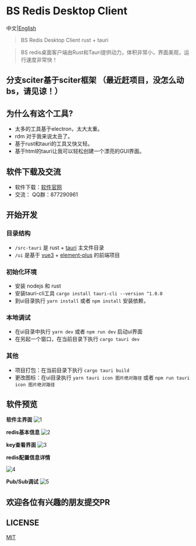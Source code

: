 # BS Redis Desktop Client

中文|[English](./readme.md)

> BS Redis Desktop Client rust + tauri

> BS redis桌面客户端由Rust和Tauri提供动力，体积非常小，界面美观，运行速度非常快！

## 分支sciter基于sciter框架 （最近赶项目，没怎么动bs，请见谅！）

## 为什么有这个工具?

* 太多的工具基于electron，太大太重。
* rdm 对于我来说太丑了。
* 基于rust和tauri的工具又快又轻。
* 基于html的tauri让我可以轻松创建一个漂亮的GUI界面。

## 软件下载及交流

* 软件下载：[软件官网](http://bs.xsa.link)
* 交流： QQ群：877290961

## 开始开发

### 目录结构

+ `/src-tauri` 是 rust + [tauri](https://tauri.studio/) 主文件目录
+ `/ui` 是基于 [vue3](https://v3.vuejs.org/) + [element-plus](https://element-plus.org/zh-CN/) 的前端项目

### 初始化环境

- 安装 nodejs 和 rust
- 安装tauri-cli工具
  `cargo install tauri-cli --version ^1.0.0`
- 到ui目录执行
  `yarn install` 或者 `npm install` 安装依赖，

### 本地调试

- 在ui目录中执行 `yarn dev` 或者 `npm run dev` 启动ui界面
- 在另起一个窗口，在当前目录下执行 `cargo tauri dev`

### 其他

- 项目打包：在当前目录下执行 `cargo tauri build`
- 更改图标：在ui目录执行 `yarn tauri icon 图片绝对路径` 或者 `npm run tauri icon 图片绝对路径`


## 软件预览

**软件主界面**
![1](https://raw.githubusercontent.com/fuyoo/bs-redis-desktop-client/master/imgs/1.png)

**redis基本信息**
![2](https://raw.githubusercontent.com/fuyoo/bs-redis-desktop-client/master/imgs/2.png)

**key查看界面**
![3](https://raw.githubusercontent.com/fuyoo/bs-redis-desktop-client/master/imgs/3.png)

**redis配置信息详情**

![4](https://raw.githubusercontent.com/fuyoo/bs-redis-desktop-client/master/imgs/4.png)

**Pub/Sub调试**
![5](https://raw.githubusercontent.com/fuyoo/bs-redis-desktop-client/master/imgs/5.png)

## 欢迎各位有兴趣的朋友提交PR

## LICENSE
[MIT](./LICENSE)
